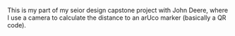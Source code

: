 This is my part of my seior design capstone project with John Deere, where I use a camera to calculate the distance to an arUco marker (basically a QR code).
